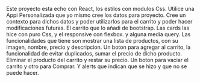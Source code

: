 Este proyecto esta echo con React, los estilos con modulos Css.
Utilice una Appi Personalizada que yo mismo cree los datos para proyecto.
Cree un contexto para dichos datos y poder utilizarlos para el carrito y poder hacer modificaciones futuras.
El carrito que lo añadi de bootstrap. Las cards las hice con puro Css, y el responsive con flexbox. y alguna media query.
Las funcionalidades que tiene son mostrar una lista de productos, con su imagen, nombre, precio y descripcion.
Un boton para agregar al carrito, la funcionalidad de evitar duplicados, sumar el precio de dicho producto.
Eliminar el producto del carrito y restar su precio. Un boton para vaciar el carrito y otro para Comprar. 
Y alerts que indican que se hizo y que no se puede hacer.

